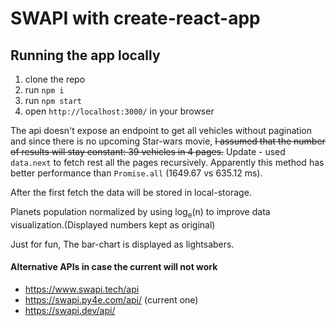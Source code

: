 # SWAPI with create-react-app

## Running the app locally

1. clone the repo
2. run `npm i`
3. run `npm start`
4. open `http://localhost:3000/` in your browser

The api doesn't expose an endpoint to get all vehicles without pagination and since there is no upcoming Star-wars movie, ~~I assumed that the number of results will stay constant: 39 vehicles in 4 pages.~~
Update - used `data.next` to fetch rest all the pages recursively. Apparently this method has better performance than `Promise.all` (1649.67 vs 635.12 ms).

After the first fetch the data will be stored in local-storage.

Planets population normalized by using log<sub>e</sub>(n) to improve data visualization.(Displayed numbers kept as original)

Just for fun, The bar-chart is displayed as lightsabers.

#### Alternative APIs in case the current will not work

- https://www.swapi.tech/api
- https://swapi.py4e.com/api/ (current one)
- https://swapi.dev/api/
